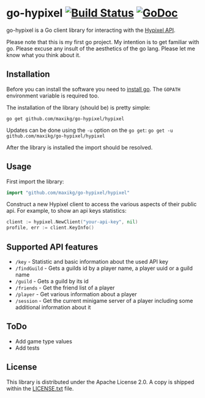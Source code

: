# go-hypixel [![Build Status](https://travis-ci.org/maxikg/go-hypixel.svg)](https://travis-ci.org/maxikg/go-hypixel) [![GoDoc](https://godoc.org/github.com/maxikg/go-hypixel/hypixel?status.svg)](https://godoc.org/github.com/maxikg/go-hypixel/hypixel)

go-hypixel is a Go client library for interacting with the [Hypixel API](https://api.hypixel.net/).

Please note that this is my first go project. My intention is to get familiar with go. Please excuse any insult of the
aesthetics of the go lang. Please let me know what you think about it.

## Installation

Before you can install the software you need to [install go](https://golang.org/doc/install). The `GOPATH` environment
variable is required too.

The installation of the library (should be) is pretty simple:

```
go get github.com/maxikg/go-hypixel/hypixel
```

Updates can be done using the `-u` option on the `go get`: `go get -u github.com/maxikg/go-hypixel/hypixel`

After the library is installed the import should be resolved.

## Usage

First import the library:

```go
import "github.com/maxikg/go-hypixel/hypixel"
```

Construct a new Hypixel client to access the various aspects of their public api. For example, to show an api keys
statistics:

```go
client := hypixel.NewClient("your-api-key", nil)
profile, err := client.KeyInfo()
```

## Supported API features

 * `/key` - Statistic and basic information about the used API key
 * `/findGuild` - Gets a guilds id by a player name, a player uuid or a guild name
 * `/guild` - Gets a guild by its id
 * `/friends` - Get the friend list of a player
 * `/player` - Get various information about a player
 * `/session` - Get the current minigame server of a player including some additional information about it

## ToDo

 * Add game type values
 * Add tests

## License

This library is distributed under the Apache License 2.0. A copy is shipped within the
[LICENSE.txt](/LICENSE.txt) file.